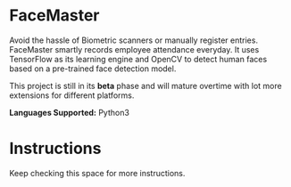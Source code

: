 # FaceMaster
Avoid the hassle of Biometric scanners or manually register entries. FaceMaster smartly records employee attendance everyday. It uses TensorFlow as its learning engine and OpenCV
to detect human faces based on a pre-trained face detection model.

This project is still in its **beta** phase and will mature overtime with lot more extensions for different platforms.

**Languages Supported:** Python3

# Instructions
Keep checking this space for more instructions.